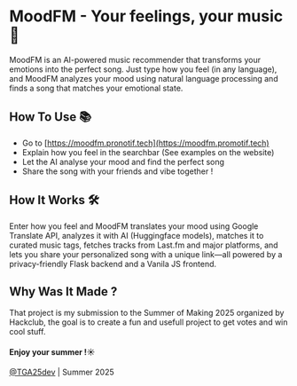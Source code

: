 # MoodFM - Your feelings, your music 🎵
MoodFM is an AI-powered music recommender that transforms your emotions into the perfect song. Just type how you feel (in any language), and MoodFM analyzes your mood using natural language processing and finds a song that matches your emotional state.

## How To Use 📚
- Go to [https://moodfm.pronotif.tech](https://moodfm.promotif.tech)
- Explain how you feel in the searchbar (See examples on the website)
- Let the AI analyse your mood and find the perfect song
- Share the song with your friends and vibe together !

## How It Works 🛠️
Enter how you feel and MoodFM translates your mood using Google Translate API, analyzes it with AI (Huggingface models), matches it to curated music tags, fetches tracks from Last.fm and major platforms, and lets you share your personalized song with a unique link—all powered by a privacy-friendly Flask backend and a Vanila JS frontend.

## Why Was It Made ?
That project is my submission to the Summer of Making 2025 organized by Hackclub, the goal is to create a fun and usefull project to get votes and win cool stuff.

#### Enjoy your summer !☀️

[@TGA25dev](https://github.com/TGA25dev) | Summer 2025